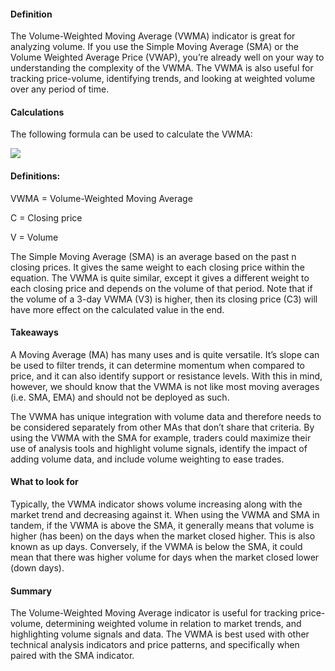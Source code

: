 #### Definition

The Volume-Weighted Moving Average (VWMA) indicator is great for analyzing volume. If you use the Simple Moving Average (SMA) or the Volume Weighted Average Price (VWAP), you’re already well on your way to understanding the complexity of the VWMA. The VWMA is also useful for tracking price-volume, identifying trends, and looking at weighted volume over any period of time. 

#### Calculations

The following formula can be used to calculate the VWMA:

![](https://s3.amazonaws.com/cdn.freshdesk.com/data/helpdesk/attachments/production/43152591107/original/fzlQgRuO4aWvWjo1mLEmYpq-nz933VzamA.png?1598372045)

#### Definitions:

VWMA = Volume-Weighted Moving Average

C = Closing price

V = Volume

The Simple Moving Average (SMA) is an average based on the past n closing prices. It gives the same weight to each closing price within the equation. The VWMA is quite similar, except it gives a different weight to each closing price and depends on the volume of that period. Note that if the volume of a 3-day VWMA (V3) is higher, then its closing price (C3) will have more effect on the calculated value in the end.

#### Takeaways

A Moving Average (MA) has many uses and is quite versatile. It’s slope can be used to filter trends, it can determine momentum when compared to price, and it can also identify support or resistance levels. With this in mind, however, we should know that the VWMA is not like most moving averages (i.e. SMA, EMA) and should not be deployed as such.

The VWMA has unique integration with volume data and therefore needs to be considered separately from other MAs that don’t share that criteria. By using the VWMA with the SMA for example, traders could maximize their use of analysis tools and highlight volume signals, identify the impact of adding volume data, and include volume weighting to ease trades.

#### What to look for

Typically, the VWMA indicator shows volume increasing along with the market trend and decreasing against it. When using the VWMA and SMA in tandem, if the VWMA is above the SMA, it generally means that volume is higher (has been) on the days when the market closed higher. This is also known as up days. Conversely, if the VWMA is below the SMA, it could mean that there was higher volume for days when the market closed lower (down days).

#### Summary

The Volume-Weighted Moving Average indicator is useful for tracking price-volume, determining weighted volume in relation to market trends, and highlighting volume signals and data. The VWMA is best used with other technical analysis indicators and price patterns, and specifically when paired with the SMA indicator.